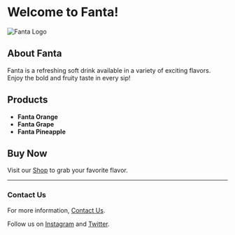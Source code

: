 # Welcome to Fanta!

![Fanta Logo](https://link-to-your-image.com/logo.png)

## About Fanta
Fanta is a refreshing soft drink available in a variety of exciting flavors. Enjoy the bold and fruity taste in every sip!

## Products
- **Fanta Orange**
- **Fanta Grape**
- **Fanta Pineapple**

## Buy Now
Visit our [Shop](https://example.com/shop) to grab your favorite flavor.

---

### Contact Us
For more information, [Contact Us](mailto:contact@example.com).

Follow us on [Instagram](https://instagram.com/example) and [Twitter](https://twitter.com/example).
